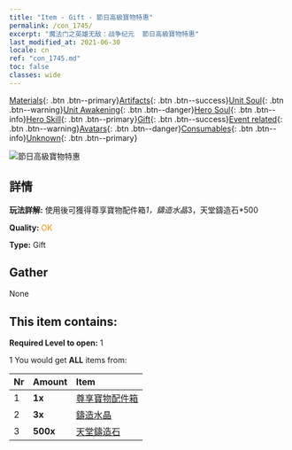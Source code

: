 ```yaml
---
title: "Item - Gift - 節日高級寶物特惠"
permalink: /con_1745/
excerpt: "魔法门之英雄无敌：战争纪元  節日高級寶物特惠"
last_modified_at: 2021-06-30
locale: cn
ref: "con_1745.md"
toc: false
classes: wide
---
```

 [Materials](/ItemsCN/){: .btn .btn--primary}[Artifacts](/ItemsCN/Artifacts/){: .btn .btn--success}[Unit Soul](/ItemsCN/UnitSoul/){: .btn .btn--warning}[Unit Awakening](/ItemsCN/UnitAwakening/){: .btn .btn--danger}[Hero Soul](/ItemsCN/HeroSoul/){: .btn .btn--info}[Hero Skill](/ItemsCN/HeroSkill/){: .btn .btn--primary}[Gift](/ItemsCN/Gift/){: .btn .btn--success}[Event related](/ItemsCN/Events/){: .btn .btn--warning}[Avatars](/ItemsCN/Avatars/){: .btn .btn--danger}[Consumables](/ItemsCN/Consumables/){: .btn .btn--info}[Unknown](/ItemsCN/Unknown/){: .btn .btn--primary}

 ![節日高級寶物特惠](/images/t/i_907048.png)

## 詳情
 **玩法詳解:** 使用後可獲得尊享寶物配件箱*1，鑄造水晶*3，天堂鑄造石*500

 **Quality:** <span style="color: #FF8C00">OK</span>

 **Type:** Gift

## Gather

  None

## This item contains:

 **Required Level to open:** 1

 1 You would get **ALL** items  from:

  | Nr | Amount |     Item    |
  |:---|:-------|:------------|
  | 1 |  **1x** | [尊享寶物配件箱](/cn/Items/con_1740/) |  | 
  | 2 |  **3x** | [鑄造水晶](/cn/Items/art_189/) |  | 
  | 3 |  **500x** | [天堂鑄造石](/cn/Items/art_188/) |  | 
